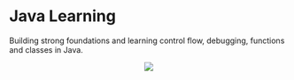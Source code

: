 # Java Learning

Building strong foundations and learning control flow, debugging, functions and classes in Java.

<p align="center">
<img src="https://intellipaat.com/mediaFiles/2018/12/j1.png">
</p>
